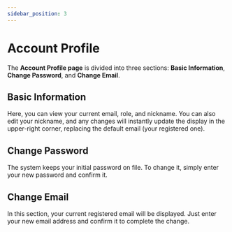 ```yaml
---
sidebar_position: 3
---
```


# Account Profile

The **Account Profile page** is divided into three sections: **Basic Information**, **Change Password**, and **Change Email**.

## Basic Information

Here, you can view your current email, role, and nickname. You can also edit your nickname, and any changes will instantly update the display in the upper-right corner, replacing the default email (your registered one).

## Change Password

The system keeps your initial password on file. To change it, simply enter your new password and confirm it.

## Change Email

In this section, your current registered email will be displayed. Just enter your new email address and confirm it to complete the change.
